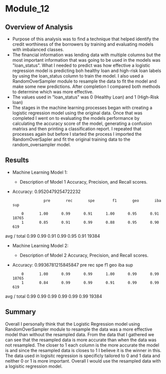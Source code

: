# Module_12

## Overview of Analysis
* Purpose of this analysis was to find a technique that helped identify the credit worthiness of the borrowers by training and evaluating models with imbalanced classes. 
* The financial information was lending data with multiple columns but the most important information that was going to be used in the models was "loan_status". What I needed to predict was how effective a logistic regression model is predicting boh healthy loan and high-risk loan labels by using the loan_status column to train the model. I also used a RandomOverSampler module to resample the data to fit the model and make some new predictions. After completion I compared both methods to determine which was more effective. 
* The values used in "loan_status" was 0 (Healthy Loan) and 1 (High-Risk loan)
* The stages in the machine learning processes began with creating a logistic regression model using the original data. Once that was completed I went on to evaluating the models performance by calculating the accuracy score of the model, generating a confusion matrixs and then printing a classification report. I repeated that processes again but before I started the process I imported the RandomOverSapler and fit the original training data to the random_oversampler model. 

## Results
* Machine Learning Model 1:
  * Description of Model 1 Accuracy, Precision, and Recall scores.

* Accuracy: 0.9520479254722232

                    pre       rec       spe        f1       geo       iba       sup

          0       1.00      0.99      0.91      1.00      0.95      0.91     18765
          1       0.85      0.91      0.99      0.88      0.95      0.90       619

avg / total       0.99      0.99      0.91      0.99      0.95      0.91     19384

* Machine Learning Model 2:
  * Description of Model 2 Accuracy, Precision, and Recall scores.

* Accuracy: 0.9936781215845847
                   pre       rec       spe        f1       geo       iba       sup

          0       1.00      0.99      0.99      1.00      0.99      0.99     18765
          1       0.84      0.99      0.99      0.91      0.99      0.99       619

avg / total       0.99      0.99      0.99      0.99      0.99      0.99     19384



## Summary
Overall I personally think that the Logistic Regression model using RandomOverSampler module to resample the data was a more effective model than without the resampled data. From the data that I gathered we can see that the resampled data is more accurate than when the data was not resampled. The closer to 1 each column is the more accurate the model is and since the resampled data is closes to 1 I believe it is the winner in this. The data used in logisitc regression is specificly tailored to 0 and 1 data and neither 0 or 1 is more important. Overall I would use the resampled data with a logisitic regression model. 